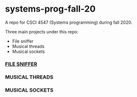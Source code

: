 # systems-prog-fall-20
A repo for CSCI 4547 (Systems programming) during fall 2020.

Three main projects under this repo:
* File sniffer
* Musical threads
* Musical sockets


### [FILE SNIFFER](file_sniffer/)

### MUSICAL THREADS

### MUSICAL SOCKETS
